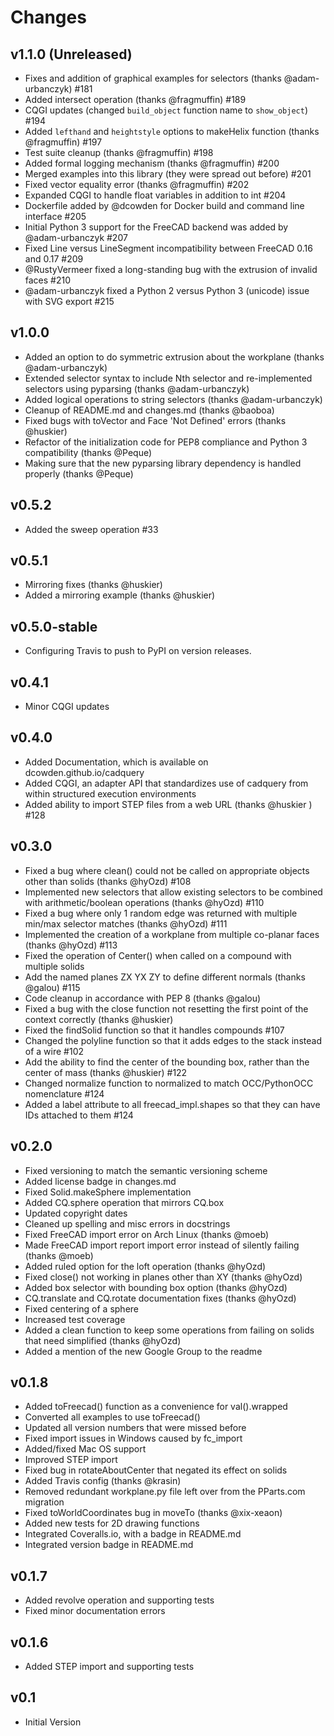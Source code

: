 Changes
=======


v1.1.0 (Unreleased)
------
   * Fixes and addition of graphical examples for selectors (thanks @adam-urbanczyk) #181
   * Added intersect operation (thanks @fragmuffin) #189
   * CQGI updates (changed `build_object` function name to `show_object`) #194
   * Added `lefthand` and `heightstyle` options to makeHelix function (thanks @fragmuffin) #197
   * Test suite cleanup (thanks @fragmuffin) #198
   * Added formal logging mechanism (thanks @fragmuffin) #200
   * Merged examples into this library (they were spread out before) #201
   * Fixed vector equality error (thanks @fragmuffin) #202
   * Expanded CQGI to handle float variables in addition to int #204
   * Dockerfile added by @dcowden for Docker build and command line interface #205
   * Initial Python 3 support for the FreeCAD backend was added by @adam-urbanczyk #207
   * Fixed Line versus LineSegment incompatibility between FreeCAD 0.16 and 0.17 #209
   * @RustyVermeer fixed a long-standing bug with the extrusion of invalid faces #210
   * @adam-urbanczyk fixed a Python 2 versus Python 3 (unicode) issue with SVG export #215
   
v1.0.0
------
   * Added an option to do symmetric extrusion about the workplane (thanks @adam-urbanczyk)
   * Extended selector syntax to include Nth selector and re-implemented selectors using pyparsing (thanks @adam-urbanczyk)
   * Added logical operations to string selectors (thanks @adam-urbanczyk)
   * Cleanup of README.md and changes.md (thanks @baoboa)
   * Fixed bugs with toVector and Face 'Not Defined' errors (thanks @huskier)
   * Refactor of the initialization code for PEP8 compliance and Python 3 compatibility (thanks @Peque)
   * Making sure that the new pyparsing library dependency is handled properly (thanks @Peque)

v0.5.2
------
   * Added the sweep operation #33
   
v0.5.1
------
   * Mirroring fixes (thanks @huskier)
   * Added a mirroring example (thanks @huskier)

v0.5.0-stable
------
   * Configuring Travis to push to PyPI on version releases.

v0.4.1
------
   * Minor CQGI updates

v0.4.0
------
   * Added Documentation, which is available on dcowden.github.io/cadquery
   * Added CQGI, an adapter API that standardizes use of cadquery from within structured execution environments
   * Added ability to import STEP files from a web URL (thanks @huskier ) #128

v0.3.0
-----
   * Fixed a bug where clean() could not be called on appropriate objects other than solids (thanks @hyOzd) #108
   * Implemented new selectors that allow existing selectors to be combined with arithmetic/boolean operations (thanks @hyOzd) #110
   * Fixed a bug where only 1 random edge was returned with multiple min/max selector matches (thanks @hyOzd) #111
   * Implemented the creation of a workplane from multiple co-planar faces (thanks @hyOzd) #113
   * Fixed the operation of Center() when called on a compound with multiple solids
   * Add the named planes ZX YX ZY to define different normals (thanks @galou) #115
   * Code cleanup in accordance with PEP 8 (thanks @galou)
   * Fixed a bug with the close function not resetting the first point of the context correctly (thanks @huskier)
   * Fixed the findSolid function so that it handles compounds #107
   * Changed the polyline function so that it adds edges to the stack instead of a wire #102
   * Add the ability to find the center of the bounding box, rather than the center of mass (thanks @huskier) #122
   * Changed normalize function to normalized to match OCC/PythonOCC nomenclature #124
   * Added a label attribute to all freecad_impl.shapes so that they can have IDs attached to them #124
   
v0.2.0
-----
   * Fixed versioning to match the semantic versioning scheme
   * Added license badge in changes.md
   * Fixed Solid.makeSphere implementation
   * Added CQ.sphere operation that mirrors CQ.box
   * Updated copyright dates
   * Cleaned up spelling and misc errors in docstrings
   * Fixed FreeCAD import error on Arch Linux (thanks @moeb)
   * Made FreeCAD import report import error instead of silently failing (thanks @moeb)
   * Added ruled option for the loft operation (thanks @hyOzd)
   * Fixed close() not working in planes other than XY (thanks @hyOzd)
   * Added box selector with bounding box option (thanks @hyOzd)
   * CQ.translate and CQ.rotate documentation fixes (thanks @hyOzd)
   * Fixed centering of a sphere
   * Increased test coverage
   * Added a clean function to keep some operations from failing on solids that need simplified (thanks @hyOzd)
   * Added a mention of the new Google Group to the readme
   
v0.1.8
-----
   * Added toFreecad() function as a convenience for val().wrapped
   * Converted all examples to use toFreecad()
   * Updated all version numbers that were missed before
   * Fixed import issues in Windows caused by fc_import
   * Added/fixed Mac OS support
   * Improved STEP import
   * Fixed bug in rotateAboutCenter that negated its effect on solids
   * Added Travis config (thanks @krasin)
   * Removed redundant workplane.py file left over from the PParts.com migration
   * Fixed toWorldCoordinates bug in moveTo (thanks @xix-xeaon)
   * Added new tests for 2D drawing functions
   * Integrated Coveralls.io, with a badge in README.md
   * Integrated version badge in README.md

v0.1.7
-----
   * Added revolve operation and supporting tests
   * Fixed minor documentation errors
   
v0.1.6
-----
   * Added STEP import and supporting tests
   
v0.1
-----
   * Initial Version
